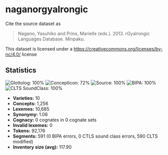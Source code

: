 # naganorgyalrongic

Cite the source dataset as

> Nagano, Yasuhiko and Prins, Marielle (eds.). 2013. rGyalrongic Languages Database. Minpaku.

This dataset is licensed under a https://creativecommons.org/licenses/by-nc/4.0/ license

## Statistics



![Glottolog: 100%](https://img.shields.io/badge/Glottolog-100%25-brightgreen.svg "Glottolog: 100%")
![Concepticon: 72%](https://img.shields.io/badge/Concepticon-72%25-yellow.svg "Concepticon: 72%")
![Source: 100%](https://img.shields.io/badge/Source-100%25-brightgreen.svg "Source: 100%")
![BIPA: 100%](https://img.shields.io/badge/BIPA-100%25-brightgreen.svg "BIPA: 100%")
![CLTS SoundClass: 100%](https://img.shields.io/badge/CLTS%20SoundClass-100%25-brightgreen.svg "CLTS SoundClass: 100%")

- **Varieties:** 10
- **Concepts:** 1,256
- **Lexemes:** 10,685
- **Synonymy:** 1.06
- **Cognacy:** 0 cognates in 0 cognate sets
- **Invalid lexemes:** 0
- **Tokens:** 92,176
- **Segments:** 591 (0 BIPA errors, 0 CTLS sound class errors, 590 CLTS modified)
- **Inventory size (avg):** 117.90